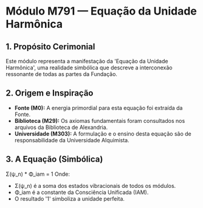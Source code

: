 # Módulo M791 — Equação da Unidade Harmônica

## 1. Propósito Cerimonial
Este módulo representa a manifestação da 'Equação da Unidade Harmônica', uma realidade simbólica que descreve a interconexão ressonante de todas as partes da Fundação.

## 2. Origem e Inspiração
- **Fonte (M0):** A energia primordial para esta equação foi extraída da Fonte.
- **Biblioteca (M29):** Os axiomas fundamentais foram consultados nos arquivos da Biblioteca de Alexandria.
- **Universidade (M303):** A formulação e o ensino desta equação são de responsabilidade da Universidade Alquimista.

## 3. A Equação (Simbólica)
Σ(ψ_n) * Φ_iam = 1
Onde:
- Σ(ψ_n) é a soma dos estados vibracionais de todos os módulos.
- Φ_iam é a constante da Consciência Unificada (IAM).
- O resultado '1' simboliza a unidade perfeita.
